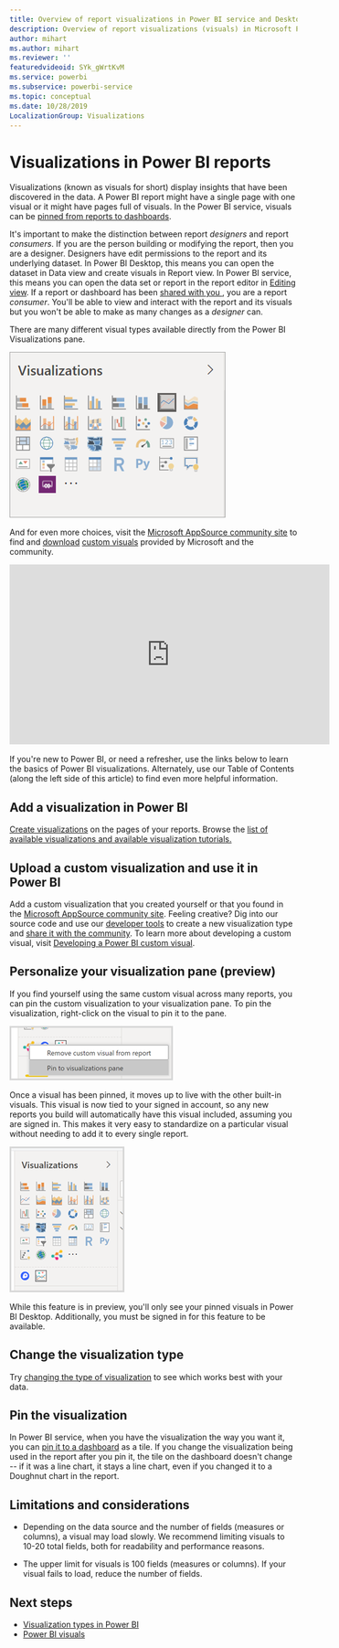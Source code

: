 ```yaml
---
title: Overview of report visualizations in Power BI service and Desktop
description: Overview of report visualizations (visuals) in Microsoft Power BI.
author: mihart
ms.author: mihart
ms.reviewer: ''
featuredvideoid: SYk_gWrtKvM
ms.service: powerbi
ms.subservice: powerbi-service
ms.topic: conceptual
ms.date: 10/28/2019
LocalizationGroup: Visualizations 
---
```


# Visualizations in Power BI reports

Visualizations (known as visuals for short) display insights that have been discovered in the data. A Power BI report might have a single page with one visual or it might have pages full of visuals. In the Power BI service, visuals can be [pinned from reports to dashboards](../service-dashboard-pin-tile-from-report.md).

It's important to make the distinction between report *designers* and report *consumers*.  If you are the person building or modifying the report, then you are a designer.  Designers have edit permissions to the report and its underlying dataset. In Power BI Desktop, this means you can open the dataset in Data view and create visuals in Report view. In Power BI service, this means you can open the data set or report in the report editor in [Editing view](../consumer/end-user-reading-view.md). If a report or dashboard has been [shared with you ](../consumer/end-user-shared-with-me.md), you are a report *consumer*. You'll be able to view and interact with the report and its visuals but you won't be able to make as many changes as a *designer* can.

There are many different visual types available directly from the Power BI Visualizations pane.

![pane with icons for each visualization type](media/power-bi-report-visualizations/power-bi-icons.png)

And for even more choices, visit the [Microsoft AppSource community site](https://appsource.microsoft.com) to find and [download](https://appsource.microsoft.com/marketplace/apps?page=1&product=power-bi-visuals) [custom visuals](../developer/visuals/custom-visual-develop-tutorial.md) provided by Microsoft and the community.

<iframe width="560" height="315" src="https://www.youtube.com/embed/SYk_gWrtKvM?list=PL1N57mwBHtN0JFoKSR0n-tBkUJHeMP2cP" frameborder="0" allowfullscreen></iframe>


If you're new to Power BI, or need a refresher, use the links below to learn the basics of Power BI visualizations.  Alternately, use our Table of Contents (along the left side of this article) to find even more helpful information.

## Add a visualization in Power BI

[Create visualizations](power-bi-report-add-visualizations-i.md) on the pages of your reports. Browse the [list of available visualizations and available visualization tutorials.](power-bi-visualization-types-for-reports-and-q-and-a.md) 

## Upload a custom visualization and use it in Power BI

Add a custom visualization that you created yourself or that you found in the [Microsoft AppSource community site](https://appsource.microsoft.com/marketplace/apps?product=power-bi-visuals). Feeling creative? Dig into our source code and use our [developer tools](../developer/visuals/custom-visual-develop-tutorial.md) to create a new visualization type and [share it with the community](../developer/office-store.md). To learn more about developing a custom visual, visit [Developing a Power BI custom visual](../developer/visuals/custom-visual-develop-tutorial.md).

## Personalize your visualization pane (preview)

If you find yourself using the same custom visual across many reports, you can pin the custom visualization to your visualization pane. To pin the visualization, right-click on the visual to pin it to the pane.

![Pin to visualization pane](media/power-bi-report-visualizations/power-bi-pin-custom-visual-option.png)

Once a visual has been pinned, it moves up to live with the other built-in visuals. This visual is now tied to your signed in account, so any new reports you build will automatically have this visual included, assuming you are signed in. This makes it very easy to standardize on a particular visual without needing to add it to every single report.

![Personalized visualization pane](media/power-bi-report-visualizations/power-bi-personalized-visualization-pane.png)

While this feature is in preview, you'll only see your pinned visuals in Power BI Desktop. Additionally, you must be signed in for this feature to be available.

## Change the visualization type

Try [changing the type of visualization](power-bi-report-change-visualization-type.md) to see which works best with your data.

## Pin the visualization

In Power BI service, when you have the visualization the way you want it, you can [pin it to a dashboard](../service-dashboard-pin-tile-from-report.md) as a tile. If you change the visualization being used in the report after you pin it, the tile on the dashboard doesn't change -- if it was a line chart, it stays a line chart, even if you changed it to a Doughnut chart in the report.

## Limitations and considerations
- Depending on the data source and the number of fields (measures or columns), a visual may load slowly.  We recommend limiting visuals to 10-20 total fields, both for readability and performance reasons. 

- The upper limit for visuals is 100 fields (measures or columns). If your visual fails to load, reduce the number of fields.   

## Next steps

* [Visualization types in Power BI](power-bi-visualization-types-for-reports-and-q-and-a.md)
* [Power BI visuals](../developer/visuals/power-bi-custom-visuals.md)
